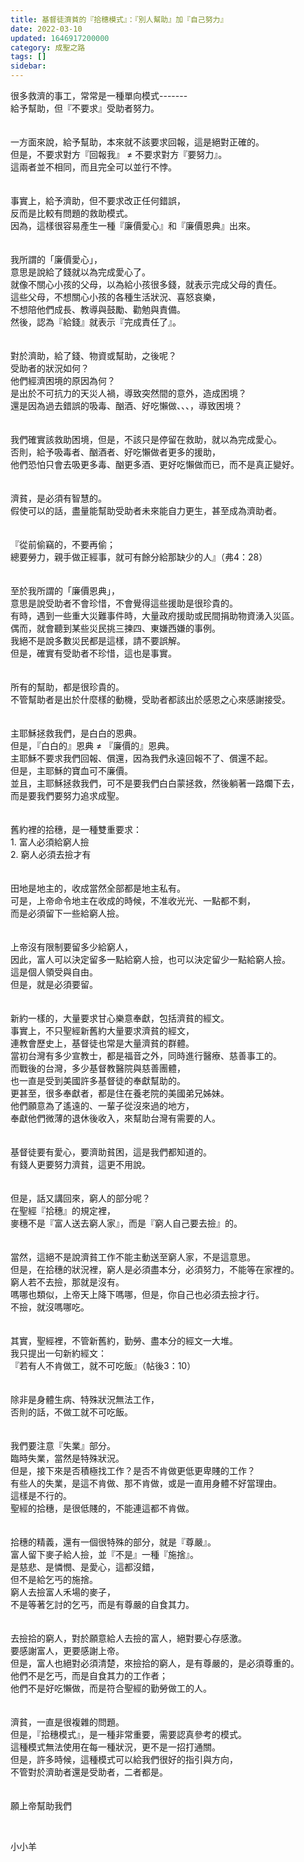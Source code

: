 ```yaml
---
title: 基督徒濟貧的『拾穗模式』：『別人幫助』加『自己努力』
date: 2022-03-10
updated: 1646917200000
category: 成聖之路
tags: []
sidebar: 
---
```


<div>很多救濟的事工，常常是一種單向模式-------</div>
<div>給予幫助，但『不要求』受助者努力。</div>
<div> </div>
<div> </div>
<div>一方面來說，給予幫助，本來就不該要求回報，這是絕對正確的。</div>
<div>但是，不要求對方『回報我』 ≠ 不要求對方『要努力』。</div>
<div>這兩者並不相同，而且完全可以並行不悖。</div>
<div> </div>
<div> </div>
<div>事實上，給予濟助，但不要求改正任何錯誤，</div>
<div>反而是比較有問題的救助模式。</div>
<div>因為，這樣很容易產生一種『廉價愛心』和『廉價恩典』出來。</div>
<div> </div>
<div> </div>
<div>我所謂的「廉價愛心」，</div>
<div>意思是說給了錢就以為完成愛心了。</div>
<div>就像不關心小孩的父母，以為給小孩很多錢，就表示完成父母的責任。</div>
<div>這些父母，不想關心小孩的各種生活狀況、喜怒哀樂，</div>
<div>不想陪他們成長、教導與鼓勵、勸勉與責備。</div>
<div>然後，認為『給錢』就表示『完成責任了』。</div>
<div> </div>
<div> </div>
<div>對於濟助，給了錢、物資或幫助，之後呢？</div>
<div>受助者的狀況如何？</div>
<div>他們經濟困境的原因為何？</div>
<div>是出於不可抗力的天災人禍，導致突然間的意外，造成困境？</div>
<div>還是因為過去錯誤的吸毒、酗酒、好吃懶做、、、，導致困境？</div>
<div> </div>
<div> </div>
<div>我們確實該救助困境，但是，不該只是停留在救助，就以為完成愛心。</div>
<div>否則，給予吸毒者、酗酒者、好吃懶做者更多的援助，</div>
<div>他們恐怕只會去吸更多毒、酗更多酒、更好吃懶做而已，而不是真正變好。</div>
<div> </div>
<div> </div>
<div>濟貧，是必須有智慧的。</div>
<div>假使可以的話，盡量能幫助受助者未來能自力更生，甚至成為濟助者。</div>
<div> </div>
<div> </div>
<div>『從前偷竊的，不要再偷；</div>
<div>總要勞力，親手做正經事，就可有餘分給那缺少的人』（弗4：28）</div>
<div> </div>
<div> </div>
<div>至於我所謂的「廉價恩典」，</div>
<div>意思是說受助者不會珍惜，不會覺得這些援助是很珍貴的。</div>
<div>有時，遇到一些重大災難事件時，大量政府援助或民間捐助物資湧入災區。</div>
<div>偶而，就會聽到某些災民挑三揀四、東嫌西嫌的事例。</div>
<div>我絕不是說多數災民都是這樣，請不要誤解。</div>
<div>但是，確實有受助者不珍惜，這也是事實。</div>
<div> </div>
<div> </div>
<div>所有的幫助，都是很珍貴的。</div>
<div>不管幫助者是出於什麼樣的動機，受助者都該出於感恩之心來感謝接受。</div>
<div> </div>
<div> </div>
<div>主耶穌拯救我們，是白白的恩典。</div>
<div>但是，『白白的』恩典 ≠ 『廉價的』恩典。</div>
<div>主耶穌不要求我們回報、償還，因為我們永遠回報不了、償還不起。</div>
<div>但是，主耶穌的寶血可不廉價。</div>
<div>並且，主耶穌拯救我們，可不是要我們白白蒙拯救，然後躺著一路爛下去，</div>
<div>而是要我們要努力追求成聖。</div>
<div> </div>
<div> </div>
<div>舊約裡的拾穗，是一種雙重要求：</div>
<div>1.<span style="white-space:pre"> </span>富人必須給窮人撿</div>
<div>2.<span style="white-space:pre"> </span>窮人必須去撿才有</div>
<div> </div>
<div> </div>
<div>田地是地主的，收成當然全部都是地主私有。</div>
<div>可是，上帝命令地主在收成的時候，不准收光光、一點都不剩，</div>
<div>而是必須留下一些給窮人撿。</div>
<div> </div>
<div> </div>
<div>上帝沒有限制要留多少給窮人，</div>
<div>因此，富人可以決定留多一點給窮人撿，也可以決定留少一點給窮人撿。</div>
<div>這是個人領受與自由。</div>
<div>但是，就是必須要留。</div>
<div> </div>
<div> </div>
<div>新約一樣的，大量要求甘心樂意奉獻，包括濟貧的經文。</div>
<div>事實上，不只聖經新舊約大量要求濟貧的經文，</div>
<div>連教會歷史上，基督徒也常是大量濟貧的群體。</div>
<div>當初台灣有多少宣教士，都是福音之外，同時進行醫療、慈善事工的。</div>
<div>而戰後的台灣，多少基督教醫院與慈善團體，</div>
<div>也一直是受到美國許多基督徒的奉獻幫助的。</div>
<div>更甚至，很多奉獻者，都是住在養老院的美國弟兄姊妹。</div>
<div>他們願意為了遙遠的、一輩子從沒來過的地方，</div>
<div>奉獻他們微薄的退休後收入，來幫助台灣有需要的人。</div>
<div> </div>
<div> </div>
<div>基督徒要有愛心，要濟助貧困，這是我們都知道的。</div>
<div>有錢人更要努力濟貧，這更不用說。</div>
<div> </div>
<div> </div>
<div>但是，話又講回來，窮人的部分呢？</div>
<div>在聖經『拾穗』的規定裡，</div>
<div>麥穗不是『富人送去窮人家』，而是『窮人自己要去撿』的。</div>
<div> </div>
<div> </div>
<div>當然，這絕不是說濟貧工作不能主動送至窮人家，不是這意思。</div>
<div>但是，在拾穗的狀況裡，窮人是必須盡本分，必須努力，不能等在家裡的。</div>
<div>窮人若不去撿，那就是沒有。</div>
<div>嗎哪也類似，上帝天上降下嗎哪，但是，你自己也必須去撿才行。</div>
<div>不撿，就沒嗎哪吃。</div>
<div> </div>
<div> </div>
<div>其實，聖經裡，不管新舊約，勤勞、盡本分的經文一大堆。</div>
<div>我只提出一句新約經文：</div>
<div>『若有人不肯做工，就不可吃飯』（帖後3：10）</div>
<div> </div>
<div> </div>
<div>除非是身體生病、特殊狀況無法工作，</div>
<div>否則的話，不做工就不可吃飯。</div>
<div> </div>
<div> </div>
<div>我們要注意『失業』部分。</div>
<div>臨時失業，當然是特殊狀況。</div>
<div>但是，接下來是否積極找工作？是否不肯做更低更卑賤的工作？</div>
<div>有些人的失業，是這不肯做、那不肯做，或是一直用身體不好當理由。</div>
<div>這樣是不行的。</div>
<div>聖經的拾穗，是很低賤的，不能連這都不肯做。</div>
<div> </div>
<div> </div>
<div>拾穗的精義，還有一個很特殊的部分，就是『尊嚴』。</div>
<div>富人留下麥子給人撿，並『不是』一種『施捨』。</div>
<div>是慈悲、是憐憫、是愛心，這都沒錯，</div>
<div>但不是給乞丐的施捨。</div>
<div>窮人去撿富人禾場的麥子，</div>
<div>不是等著乞討的乞丐，而是有尊嚴的自食其力。</div>
<div> </div>
<div> </div>
<div>去撿拾的窮人，對於願意給人去撿的富人，絕對要心存感激。</div>
<div>要感謝富人，更要感謝上帝。</div>
<div>但是，富人也絕對必須清楚，來撿拾的窮人，是有尊嚴的，是必須尊重的。</div>
<div>他們不是乞丐，而是自食其力的工作者；</div>
<div>他們不是好吃懶做，而是符合聖經的勤勞做工的人。</div>
<div> </div>
<div> </div>
<div>濟貧，一直是很複雜的問題。</div>
<div>但是，『拾穗模式』，是一種非常重要，需要認真參考的模式。</div>
<div>這種模式無法使用在每一種狀況，更不是一招打通關。</div>
<div>但是，許多時候，這種模式可以給我們很好的指引與方向，</div>
<div>不管對於濟助者還是受助者，二者都是。</div>
<div> </div>
<div> </div>
<div>願上帝幫助我們</div>
<p> </p>
<p>小小羊</p>
<p> </p>
